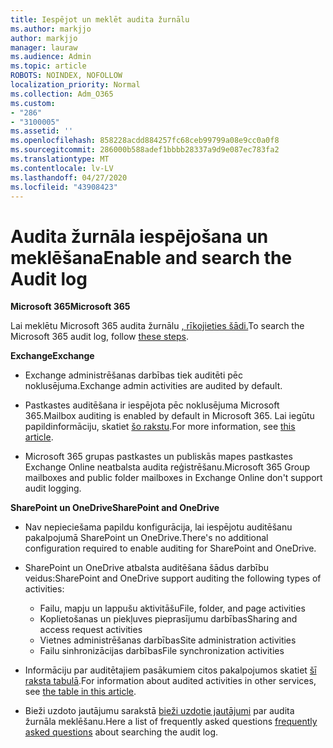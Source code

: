```yaml
---
title: Iespējot un meklēt audita žurnālu
ms.author: markjjo
author: markjjo
manager: lauraw
ms.audience: Admin
ms.topic: article
ROBOTS: NOINDEX, NOFOLLOW
localization_priority: Normal
ms.collection: Adm_O365
ms.custom:
- "286"
- "3100005"
ms.assetid: ''
ms.openlocfilehash: 858228acdd884257fc68ceb99799a08e9cc0a0f8
ms.sourcegitcommit: 286000b588adef1bbbb28337a9d9e087ec783fa2
ms.translationtype: MT
ms.contentlocale: lv-LV
ms.lasthandoff: 04/27/2020
ms.locfileid: "43908423"
---
```

# <a name="enable-and-search-the-audit-log"></a><span data-ttu-id="a0ddf-102">Audita žurnāla iespējošana un meklēšana</span><span class="sxs-lookup"><span data-stu-id="a0ddf-102">Enable and search the Audit log</span></span>

<span data-ttu-id="a0ddf-103">**Microsoft 365**</span><span class="sxs-lookup"><span data-stu-id="a0ddf-103">**Microsoft 365**</span></span>

<span data-ttu-id="a0ddf-104">Lai meklētu Microsoft 365 audita žurnālu [, rīkojieties šādi.](https://docs.microsoft.com/office365/securitycompliance/search-the-audit-log-in-security-and-compliance#search-the-audit-log)</span><span class="sxs-lookup"><span data-stu-id="a0ddf-104">To search the Microsoft 365 audit log, follow [these steps](https://docs.microsoft.com/office365/securitycompliance/search-the-audit-log-in-security-and-compliance#search-the-audit-log).</span></span>

<span data-ttu-id="a0ddf-105">**Exchange**</span><span class="sxs-lookup"><span data-stu-id="a0ddf-105">**Exchange**</span></span>

- <span data-ttu-id="a0ddf-106">Exchange administrēšanas darbības tiek auditēti pēc noklusējuma.</span><span class="sxs-lookup"><span data-stu-id="a0ddf-106">Exchange admin activities are audited by default.</span></span>

- <span data-ttu-id="a0ddf-107">Pastkastes auditēšana ir iespējota pēc noklusējuma Microsoft 365.</span><span class="sxs-lookup"><span data-stu-id="a0ddf-107">Mailbox auditing is enabled by default in Microsoft 365.</span></span> <span data-ttu-id="a0ddf-108">Lai iegūtu papildinformāciju, skatiet [šo rakstu](https://docs.microsoft.com/office365/securitycompliance/enable-mailbox-auditing).</span><span class="sxs-lookup"><span data-stu-id="a0ddf-108">For more information, see  [this article](https://docs.microsoft.com/office365/securitycompliance/enable-mailbox-auditing).</span></span>

- <span data-ttu-id="a0ddf-109">Microsoft 365 grupas pastkastes un publiskās mapes pastkastes Exchange Online neatbalsta audita reģistrēšanu.</span><span class="sxs-lookup"><span data-stu-id="a0ddf-109">Microsoft 365 Group mailboxes and public folder mailboxes in Exchange Online don't support audit logging.</span></span>

<span data-ttu-id="a0ddf-110">**SharePoint un OneDrive**</span><span class="sxs-lookup"><span data-stu-id="a0ddf-110">**SharePoint and OneDrive**</span></span>

- <span data-ttu-id="a0ddf-111">Nav nepieciešama papildu konfigurācija, lai iespējotu auditēšanu pakalpojumā SharePoint un OneDrive.</span><span class="sxs-lookup"><span data-stu-id="a0ddf-111">There's no additional configuration required to enable auditing for SharePoint and OneDrive.</span></span>

- <span data-ttu-id="a0ddf-112">SharePoint un OneDrive atbalsta auditēšana šādus darbību veidus:</span><span class="sxs-lookup"><span data-stu-id="a0ddf-112">SharePoint and OneDrive support auditing the following types of activities:</span></span>

    - <span data-ttu-id="a0ddf-113">Failu, mapju un lappušu aktivitāšu</span><span class="sxs-lookup"><span data-stu-id="a0ddf-113">File, folder, and page activities</span></span>
    - <span data-ttu-id="a0ddf-114">Koplietošanas un piekļuves pieprasījumu darbības</span><span class="sxs-lookup"><span data-stu-id="a0ddf-114">Sharing and access request activities</span></span>
    - <span data-ttu-id="a0ddf-115">Vietnes administrēšanas darbības</span><span class="sxs-lookup"><span data-stu-id="a0ddf-115">Site administration activities</span></span>
    - <span data-ttu-id="a0ddf-116">Failu sinhronizācijas darbības</span><span class="sxs-lookup"><span data-stu-id="a0ddf-116">File synchronization activities</span></span>

- <span data-ttu-id="a0ddf-117">Informāciju par auditētajiem pasākumiem citos pakalpojumos skatiet [šī raksta tabulā](https://docs.microsoft.com/office365/securitycompliance/search-the-audit-log-in-security-and-compliance#audited-activities).</span><span class="sxs-lookup"><span data-stu-id="a0ddf-117">For information about audited activities in other services, see  [the table in this article](https://docs.microsoft.com/office365/securitycompliance/search-the-audit-log-in-security-and-compliance#audited-activities).</span></span>

- <span data-ttu-id="a0ddf-118">Bieži uzdoto jautājumu sarakstā [bieži uzdotie jautājumi](https://docs.microsoft.com/office365/securitycompliance/search-the-audit-log-in-security-and-compliance#frequently-asked-questions) par audita žurnāla meklēšanu.</span><span class="sxs-lookup"><span data-stu-id="a0ddf-118">Here a list of frequently asked questions [frequently asked questions](https://docs.microsoft.com/office365/securitycompliance/search-the-audit-log-in-security-and-compliance#frequently-asked-questions) about searching the audit log.</span></span>